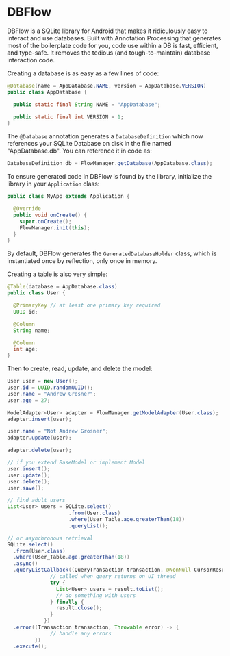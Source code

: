 # DBFlow

DBFlow is a SQLite library for Android that makes it ridiculously easy to interact and use databases. Built with Annotation Processing that generates most of the boilerplate code for you, code use within a DB is fast, efficient, and type-safe. It removes the tedious \(and tough-to-maintain\) database interaction code.

Creating a database is as easy as a few lines of code:

```java
@Database(name = AppDatabase.NAME, version = AppDatabase.VERSION)
public class AppDatabase {

  public static final String NAME = "AppDatabase";

  public static final int VERSION = 1;
}
```

The `@Database` annotation generates a `DatabaseDefinition` which now references your SQLite Database on disk in the file named "AppDatabase.db". You can reference it in code as:

```java
DatabaseDefinition db = FlowManager.getDatabase(AppDatabase.class);
```

To ensure generated code in DBFlow is found by the library, initialize the library in your `Application` class:

```java
public class MyApp extends Application {

  @Override
  public void onCreate() {
    super.onCreate();
    FlowManager.init(this);
  }
}
```

By default, DBFlow generates the `GeneratedDatabaseHolder` class, which is instantiated once by reflection, only once in memory.

Creating a table is also very simple:

```java
@Table(database = AppDatabase.class)
public class User {

  @PrimaryKey // at least one primary key required
  UUID id; 

  @Column
  String name;

  @Column
  int age;
}
```

Then to create, read, update, and delete the model:

```java
User user = new User();
user.id = UUID.randomUUID();
user.name = "Andrew Grosner";
user.age = 27;

ModelAdapter<User> adapter = FlowManager.getModelAdapter(User.class);
adapter.insert(user);

user.name = "Not Andrew Grosner";
adapter.update(user);

adapter.delete(user); 

// if you extend BaseModel or implement Model
user.insert();
user.update();
user.delete();
user.save();

// find adult users
List<User> users = SQLite.select()
                    .from(User.class)
                    .where(User_Table.age.greaterThan(18))
                    .queryList();

// or asynchronous retrieval
SQLite.select()
  .from(User.class)
  .where(User_Table.age.greaterThan(18))
  .async()
  .queryListCallback((QueryTransaction transaction, @NonNull CursorResult<User> result) -> {
              // called when query returns on UI thread
              try {
                List<User> users = result.toList();
                // do something with users
              } finally {
                result.close();
              }
            })
  .error((Transaction transaction, Throwable error) -> {
              // handle any errors
         })
  .execute();
```



